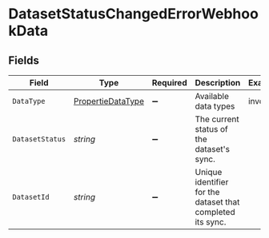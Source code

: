 # DatasetStatusChangedErrorWebhookData


## Fields

| Field                                                             | Type                                                              | Required                                                          | Description                                                       | Example                                                           |
| ----------------------------------------------------------------- | ----------------------------------------------------------------- | ----------------------------------------------------------------- | ----------------------------------------------------------------- | ----------------------------------------------------------------- |
| `DataType`                                                        | [PropertieDataType](../../Models/Components/PropertieDataType.md) | :heavy_minus_sign:                                                | Available data types                                              | invoices                                                          |
| `DatasetStatus`                                                   | *string*                                                          | :heavy_minus_sign:                                                | The current status of the dataset's sync.                         |                                                                   |
| `DatasetId`                                                       | *string*                                                          | :heavy_minus_sign:                                                | Unique identifier for the dataset that completed its sync.        |                                                                   |